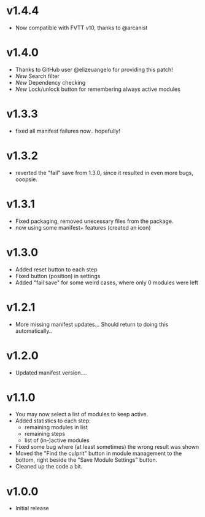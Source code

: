 # v1.4.4

- Now compatible with FVTT v10, thanks to @arcanist

# v1.4.0

- Thanks to GitHub user @elizeuangelo for providing this patch!
- *New* Search filter
- *New* Dependency checking
- *New* Lock/unlock button for remembering always active modules

# v1.3.3

- fixed all manifest failures now.. hopefully!

# v1.3.2

- reverted the "fail" save from 1.3.0, since it resulted in even more bugs, ooopsie.

# v1.3.1

- Fixed packaging, removed unecessary files from the package.
- now using some manifest+ features  (created an icon)

# v1.3.0

- Added reset button to each step
- Fixed button (position) in settings
- Added "fail save" for some weird cases, where only 0 modules were left

# v1.2.1

- More missing manifest updates... Should return to doing this automatically..

# v1.2.0

- Updated manifest version....

# v1.1.0

- You may now select a list of modules to keep active.
- Added statistics to each step:
  - remaining modules in list
  - remaining steps
  - list of (in-)active modules
- Fixed some bug where (at least sometimes) the wrong result was shown
- Moved the "Find the culprit" button in module management to the bottom, right beside the "Save Module Settings" button.
- Cleaned up the code a bit.

# v1.0.0

- Initial release
